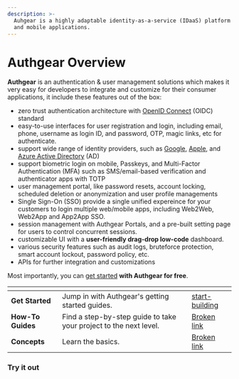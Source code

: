 ```yaml
---
description: >-
  Auhgear is a highly adaptable identity-as-a-service (IDaaS) platform for web
  and mobile applications.
---
```


# Authgear Overview

**Authgear** is an authentication & user management solutions which makes it very easy for developers to integrate and customize for their consumer applications, it include these features out of the box:

* zero trust authentication architecture with [OpenID Connect](https://openid.net/developers/how-connect-works/) (OIDC) standard
* easy-to-use interfaces for user registration and login, including email, phone, username as login ID, and password, OTP, magic links, etc for authenticate.
* support wide range of identity providers, such as [Google](https://developers.google.com/identity), [Apple](https://support.apple.com/en-gb/guide/deployment/depa64848f3a/web), and [Azure Active Directory](https://azure.microsoft.com/en-gb/products/active-directory/) (AD)
* support biometric login on mobile, Passkeys, and Multi-Factor Authentication (MFA) such as SMS/email-based verification and authenticator apps with TOTP
* user management portal, like password resets, account locking, scheduled deletion or anonymization and user profile managements
* Single Sign-On (SSO) provide a single unified expereince for your customers to login multiple web/mobile apps, including Web2Web, Web2App and App2App SSO.
* session management with Authgear Portals, and a pre-built setting page for users to control concurrent sessions.
* customizable UI with a **user-friendly drag-drop low-code** dashboard.
* various security features such as audit logs, bruteforce protection, smart account lockout, password policy, etc.
* APIs for further integration and customizations

Most importantly, you can [get started](https://accounts.portal.authgear.com/signup) **with Authgear for free**.

<table data-view="cards"><thead><tr><th></th><th></th><th data-hidden data-card-target data-type="content-ref"></th></tr></thead><tbody><tr><td><strong>Get Started</strong></td><td>Jump in with Authgear's getting started guides.</td><td><a href="get-started/start-building/">start-building</a></td></tr><tr><td><strong>How-To Guides</strong></td><td>Find a step-by-step guide to take your project to the next level.</td><td><a href="broken-reference">Broken link</a></td></tr><tr><td><strong>Concepts</strong></td><td>Learn the basics.</td><td><a href="broken-reference">Broken link</a></td></tr></tbody></table>

### Try it out
